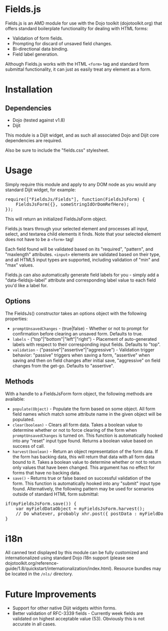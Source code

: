 Fields.js
==============

Fields.js is an AMD module for use with the Dojo toolkit (dojotoolkit.org) that offers standard boilerplate functionality for dealing with HTML forms:

* Validation of form fields.
* Prompting for discard of unsaved field changes.
* Bi-directional data binding.
* Field label generation.

Although Fields.js works with the HTML `<form>` tag and standard form submittal functionality, it can just as easily treat any element as a form.

# Installation

## Dependencies

* Dojo (tested against v1.8)
* Dijit

This module is a Dijit widget, and as such all associated Dojo and Dijit core dependencies are required.

Also be sure to include the "fields.css" stylesheet.

# Usage

Simply require this module and apply to any DOM node as you would any standard Dijit widget, for example:

<pre>
require(["FieldsJs/Fields"], function(FieldsJsForm) {
    FieldsJsForm({}, someStringIdOrDomRefHere);
});
</pre>

This will return an initialized FieldsJsForm object.

Fields.js tears through your selected element and processes all input, select, and textarea child elements it finds.  Note that your selected element does not have to be a `<form>` tag!

Each field found will be validated based on its "required", "pattern", and "maxlength" attributes.  `<input>` elements are validated based on their type, and all HTML5 input types are supported, including validation of "min" and "max" values. 

Fields.js can also automatically generate field labels for you - simply add a "data-fieldsjs-label" attribute and corresponding label value to each field you'd like a label for.

## Options

The FieldsJs() constructor takes an options object with the following properties:

* `promptUnsavedChanges` - (true|false) - Whether or not to prompt for confirmation before clearing an unsaved form.  Defaults to true.
* `labels` - ("top"|"bottom"|"left"|"right") - Placement of auto-generated labels with respect to their corresponding input fields.  Defaults to "top".
* `validation` - ("passive"|"assertive"|"aggressive") - Validation trigger behavior: "passive" triggers when saving a form, "assertive" when saving and then on field changes after initial save, "aggressive" on field changes from the get-go.  Defaults to "assertive".

## Methods

With a handle to a FieldsJsForm form object, the following methods are available:

* `populate(Object)` - Populate the form based on some object.  All form field names which match some attribute name in the given object will be populated.
* `clear(boolean)` - Clears all form data.  Takes a boolean value to determine whether or not to force clearing of the form when `promptUnsavedChanges` is turned on.  This function is automatically hooked into any "reset" input type found.  Returns a boolean value based on success of call.
* `harvest(boolean)` - Return an object representation of the form data.  If the form has backing data, this will return that data with all form data bound to it.  Takes a boolean value to determine whether or not to return only values that have been changed.  This argument has no effect for forms that have no backing data. 
* `save()` - Returns true or false based on successful validation of the form.  This function is automatically hooked into any "submit" input type found.  Alternatively, the following pattern may be used for scenarios outside of standard HTML form submittal:

<pre>
if(myFieldsJsForm.save()) {
	var myFieldDataObject = myFieldsJsForm.harvest();
	// Do whatever, probably xhr.post({ postData : myFieldDataObject })
}
</pre>

# i18n

All canned text displayed by this module can be fully customized and internationalized using standard Dojo i18n support (please see dojotoolkit.org/reference-guide/1.8/quickstart/internationalization/index.html).  Resource bundles may be located in the `/nls/` directory.

# Future Improvements

* Support for other native Dijit widgets within forms.
* Better validation of RFC-3339 fields - Currently week fields are validated on highest acceptable value (53).  Obviously this is not accurate in all cases.